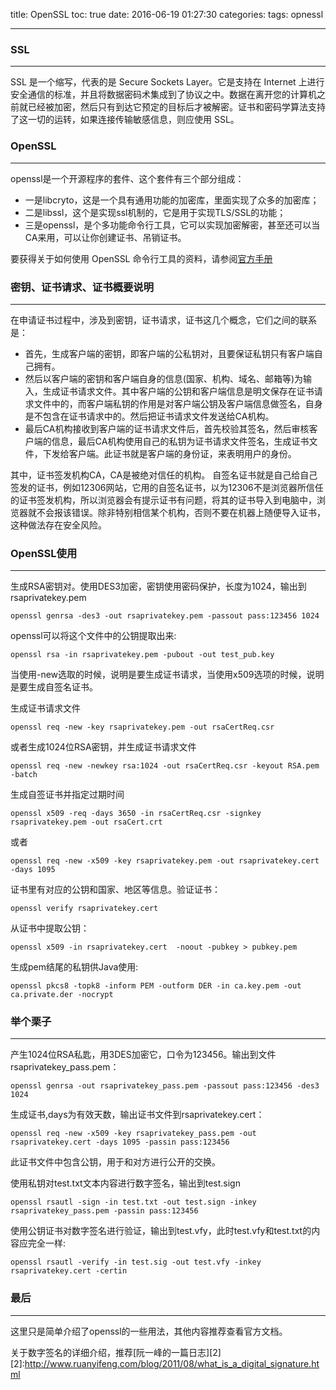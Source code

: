 title: OpenSSL
toc: true
date: 2016-06-19 01:27:30
categories: 
tags: opnessl

---

### SSL
----------
SSL 是一个缩写，代表的是 Secure Sockets Layer。它是支持在 Internet 上进行安全通信的标准，并且将数据密码术集成到了协议之中。数据在离开您的计算机之前就已经被加密，然后只有到达它预定的目标后才被解密。证书和密码学算法支持了这一切的运转，如果连接传输敏感信息，则应使用 SSL。

### OpenSSL
----------
openssl是一个开源程序的套件、这个套件有三个部分组成：

- 一是libcryto，这是一个具有通用功能的加密库，里面实现了众多的加密库；
- 二是libssl，这个是实现ssl机制的，它是用于实现TLS/SSL的功能；
- 三是openssl，是个多功能命令行工具，它可以实现加密解密，甚至还可以当CA来用，可以让你创建证书、吊销证书。

要获得关于如何使用 OpenSSL 命令行工具的资料，请参阅[官方手册][1]


  [1]: https://www.openssl.org/docs/manmaster/apps/openssl.html
  
### 密钥、证书请求、证书概要说明
----------

在申请证书过程中，涉及到密钥，证书请求，证书这几个概念，它们之间的联系是：

-  首先，生成客户端的密钥，即客户端的公私钥对，且要保证私钥只有客户端自己拥有。
-  然后以客户端的密钥和客户端自身的信息(国家、机构、域名、邮箱等)为输入，生成证书请求文件。其中客户端的公钥和客户端信息是明文保存在证书请求文件中的，而客户端私钥的作用是对客户端公钥及客户端信息做签名，自身是不包含在证书请求中的。然后把证书请求文件发送给CA机构。
-  最后CA机构接收到客户端的证书请求文件后，首先校验其签名，然后审核客户端的信息，最后CA机构使用自己的私钥为证书请求文件签名，生成证书文件，下发给客户端。此证书就是客户端的身份证，来表明用户的身份。

其中，证书签发机构CA，CA是被绝对信任的机构。
自签名证书就是自己给自己签发的证书，例如12306网站，它用的自签名证书，以为12306不是浏览器所信任的证书签发机构，所以浏览器会有提示证书有问题，将其的证书导入到电脑中，浏览器就不会报该错误。除非特别相信某个机构，否则不要在机器上随便导入证书，这种做法存在安全风险。


### OpenSSL使用
---------

生成RSA密钥对。使用DES3加密，密钥使用密码保护，长度为1024，输出到rsaprivatekey.pem

``` 
openssl genrsa -des3 -out rsaprivatekey.pem -passout pass:123456 1024

```
openssl可以将这个文件中的公钥提取出来:

```
openssl rsa -in rsaprivatekey.pem -pubout -out test_pub.key

```

当使用-new选取的时候，说明是要生成证书请求，当使用x509选项的时候，说明是要生成自签名证书。

生成证书请求文件

```
openssl req -new -key rsaprivatekey.pem -out rsaCertReq.csr

```
或者生成1024位RSA密钥，并生成证书请求文件

```
openssl req -new -newkey rsa:1024 -out rsaCertReq.csr -keyout RSA.pem -batch
```

生成自签证书并指定过期时间

```
openssl x509 -req -days 3650 -in rsaCertReq.csr -signkey rsaprivatekey.pem -out rsaCert.crt
```
或者

```
openssl req -new -x509 -key rsaprivatekey.pem -out rsaprivatekey.cert -days 1095
```
证书里有对应的公钥和国家、地区等信息。验证证书：

```
openssl verify rsaprivatekey.cert
```

从证书中提取公钥：

```
openssl x509 -in rsaprivatekey.cert  -noout -pubkey > pubkey.pem
```

生成pem结尾的私钥供Java使用:

```
openssl pkcs8 -topk8 -inform PEM -outform DER -in ca.key.pem -out ca.private.der -nocrypt
```

### 举个栗子
---------

产生1024位RSA私匙，用3DES加密它，口令为123456。输出到文件rsaprivatekey_pass.pem：

```
openssl genrsa -out rsaprivatekey_pass.pem -passout pass:123456 -des3 1024
```

生成证书,days为有效天数，输出证书文件到rsaprivatekey.cert：

```
openssl req -new -x509 -key rsaprivatekey_pass.pem -out rsaprivatekey.cert -days 1095 -passin pass:123456
```
此证书文件中包含公钥，用于和对方进行公开的交换。

使用私钥对test.txt文本内容进行数字签名，输出到test.sign

```
openssl rsautl -sign -in test.txt -out test.sign -inkey rsaprivatekey_pass.pem -passin pass:123456
```
使用公钥证书对数字签名进行验证，输出到test.vfy，此时test.vfy和test.txt的内容应完全一样:

```
openssl rsautl -verify -in test.sig -out test.vfy -inkey rsaprivatekey.cert -certin

```

### 最后
------
这里只是简单介绍了openssl的一些用法，其他内容推荐查看官方文档。

关于数字签名的详细介绍，推荐[阮一峰的一篇日志][2]
[2]:http://www.ruanyifeng.com/blog/2011/08/what_is_a_digital_signature.html